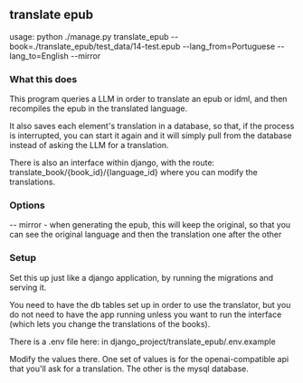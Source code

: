 ## translate epub

usage: python ./manage.py translate_epub --book=./translate_epub/test_data/14-test.epub --lang_from=Portuguese --lang_to=English --mirror

### What this does

This program queries a LLM in order to translate an epub or idml, and then recompiles the epub in the translated language.

It also saves each element's translation in a database, so that, if the process is interrupted, you can start it again and it will simply pull from the database instead of asking the LLM for a translation.

There is also an interface within django, with the route: translate_book/{book_id}/{language_id} where you can modify the translations.

### Options

-- mirror - when generating the epub, this will keep the original, so that you can see the original language and then the translation one after the other

### Setup

Set this up just like a django application, by running the migrations and serving it.

You need to have the db tables set up in order to use the translator, but you do not need to have the app running unless you want to run the interface (which lets you change the translations of the books).

There is a .env file here: in django_project/translate_epub/.env.example

Modify the values there.  One set of values is for the openai-compatible api that you'll ask for a translation.  The other is the mysql database.
